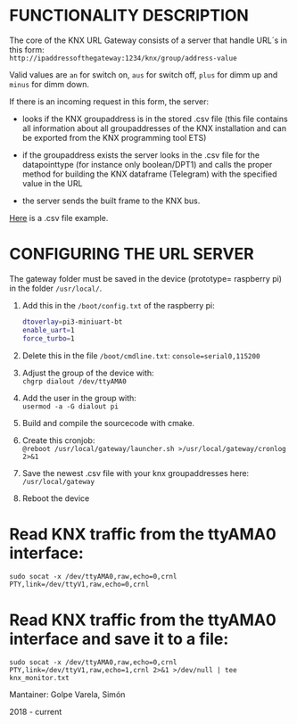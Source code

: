 # FUNCTIONALITY DESCRIPTION

The core of the KNX URL Gateway consists of a server that handle URL´s in this form:  
`http://ipaddressofthegateway:1234/knx/group/address-value`  

Valid values are `an` for switch on, `aus` for switch off, `plus` for dimm up and `minus` for dimm down.  

If there is an incoming request in this form, the server:

- looks if the KNX groupaddress is in the stored .csv file (this file contains all information about all groupaddresses of the KNX installation and can be exported from the KNX programming tool ETS)

- if the groupaddress exists the server looks in the .csv file for the datapointtype (for instance only boolean/DPT1) and calls the proper method for building the KNX dataframe (Telegram) with the specified value in the URL

- the server sends the built frame to the KNX bus.

[Here](https://gitlab.com/simon.golpe/iot_knx-gateway/-/blob/master/ga.csv) is a .csv file example.

# CONFIGURING THE URL SERVER

The gateway folder must be saved in the device (prototype= raspberry pi) in the folder `/usr/local/`.

1. Add this in the `/boot/config.txt` of the raspberry pi:
    ```bash
	dtoverlay=pi3-miniuart-bt
	enable_uart=1
	force_turbo=1
    ```

2. Delete this in the file `/boot/cmdline.txt`:
	`console=serial0,115200`

3. Adjust the group of the device with:  
    `chgrp dialout /dev/ttyAMA0`

4. Add the user in the group with:  
    `usermod -a -G dialout pi`

5. Build and compile the sourcecode with cmake.

6. Create this cronjob:  
`@reboot /usr/local/gateway/launcher.sh >/usr/local/gateway/cronlog 2>&1`

7. Save the newest .csv file with your knx groupaddresses here:  
`/usr/local/gateway`

8. Reboot the device

# Read KNX traffic from the ttyAMA0 interface:
`sudo socat -x /dev/ttyAMA0,raw,echo=0,crnl PTY,link=/dev/ttyV1,raw,echo=0,crnl`
# Read KNX traffic from the ttyAMA0 interface and save it to a file:
`sudo socat -x /dev/ttyAMA0,raw,echo=0,crnl PTY,link=/dev/ttyV1,raw,echo=1,crnl 2>&1 >/dev/null | tee knx_monitor.txt`

Mantainer: Golpe Varela, Simón

2018 - current 
